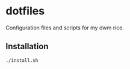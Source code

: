 # dotfiles

Configuration files and scripts for my dwm rice.

## Installation

```
./install.sh
```
